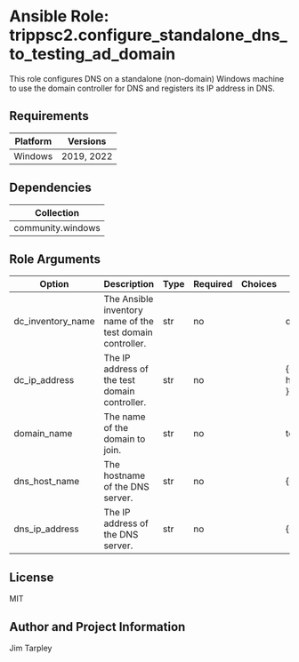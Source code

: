 <!-- BEGIN_ANSIBLE_DOCS -->

# Ansible Role: trippsc2.configure_standalone_dns_to_testing_ad_domain
This role configures DNS on a standalone (non-domain) Windows machine to use the domain controller for DNS and registers its IP address in DNS.

## Requirements

| Platform | Versions |
| -------- | -------- |
| Windows | 2019, 2022 |

## Dependencies

| Collection |
| ---------- |
| community.windows |

## Role Arguments
|Option|Description|Type|Required|Choices|Default|
|---|---|---|---|---|---|
| dc_inventory_name | The Ansible inventory name of the test domain controller. | str | no |  | dc |
| dc_ip_address | The IP address of the test domain controller. | str | no |  | {{ hostvars[dc_inventory_name].ansible_host }} |
| domain_name | The name of the domain to join. | str | no |  | test.loc |
| dns_host_name | The hostname of the DNS server. | str | no |  | {{ inventory_hostname }} |
| dns_ip_address | The IP address of the DNS server. | str | no |  | {{ ansible_host }} |


## License
MIT

## Author and Project Information
Jim Tarpley
<!-- END_ANSIBLE_DOCS -->
